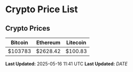 # Crypto Price List

## Crypto Prices
| Bitcoin | Ethereum | Litecoin |
| ------- | -------- | -------- |
| $103783 | $2628.42 | $100.83 |
**Last Updated:** 2025-05-16 11:41 UTC
**Last Updated:** $DATE$
